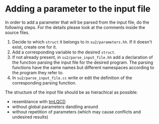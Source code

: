 # Adding a parameter to the input file

In order to add a parameter that will be parsed from the input file, do the following steps.
For the details please look at the comments inside the source files. 

1. Decide to which ```struct``` it belongs to in ```su2/parameters.hh```. If it doesn't exist, create one for it.
2. Add a corresponding variable to the desired ```struct```.
3. If not already present, in ```su2/parse_input_file.hh``` add a declaration of the function parsing the input file for the desired program. The parsing functions have the same names but different namespaces according to the program they refer to.
4. In ```su2/parse_input_file.cc``` write or edit the definition of the corresponding parsing function.

The structure of the input file should be as hierachical as possible:
* resemblance with [tmLQCD](https://github.com/etmc/tmLQCD) 
* without global parameters dandling around
* without repetition of parameters (which may cause conflicts and undesired results)